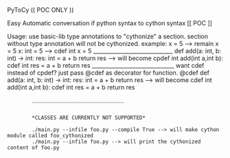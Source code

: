 PyToCy
(( POC ONLY ))

Easy Automatic conversation if python syntax to cython syntax [[ POC ]]

Usage:
        use basic-lib type annotations to "cythonize" a section.
        section without type annotation will not be cythonized.
        example:
            x = 5 --> remain x = 5
            x: int = 5 --> cdef int x = 5
            _____________________________
            def add(a: int, b: int) -> int:
                res: int = a + b
                return res
            --> will become
            cpdef int add(int a,int b):
                cdef int res = a + b
                return res
            ______________________________
            want cdef instead of cpdef? just pass @cdef as decorator for function.
            @cdef
            def add(a: int, b: int) -> int:
                res: int = a + b
                return res
            --> will become
            cdef int add(int a,int b):
                cdef int res = a + b
                return res

            ______________________________


            *CLASSES ARE CURRENTLY NOT SUPPORTED*

            ./main.py --infile foo.py --compile True --> will make cython module called foo_cythonized
            ./main.py --infile foo.py --> will print the cythonized content of foo.py
            
            
